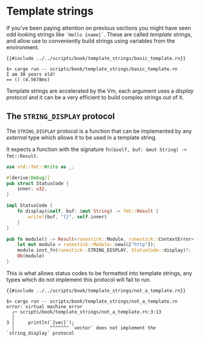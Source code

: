 # Template strings

If you've been paying attention on previous sections you might have seen odd
looking strings like `` `Hello {name}` ``. These are called *template strings*,
and allow use to conveniently build strings using variables from the
environment.

```rust,noplaypen
{{#include ../../scripts/book/template_strings/basic_template.rn}}
```

```text
$> cargo run -- scripts/book/template_strings/basic_template.rn
I am 30 years old!
== () (4.5678ms)
```

Template strings are accelerated by the Vm, each argument uses a *display
protocol* and it can be a very efficient to build complex strings out of it.

## The `STRING_DISPLAY` protocol

The `STRING_DISPLAY` protocol is a function that can be implemented by any
*external* type which allows it to be used in a template string.

It expects a function with the signature `fn(&self, buf: &mut String) -> fmt::Result`.

```rust
use std::fmt::Write as _;

#[derive(Debug)]
pub struct StatusCode {
    inner: u32,
}

impl StatusCode {
    fn display(&self, buf: &mut String) -> fmt::Result {
        write!(buf, "{}", self.inner)
    }
}

pub fn module() -> Result<runestick::Module, runestick::ContextError> {
    let mut module = runestick::Module::new(&["http"]);
    module.inst_fn(runestick::STRING_DISPLAY, StatusCode::display)?;
    Ok(module)
}
```

This is what allows status codes to be formatted into template strings, any
types which do not implement this protocol will fail to run.

```rust,noplaypen
{{#include ../../scripts/book/template_strings/not_a_template.rn}}
```

```text
$> cargo run -- scripts/book/template_strings/not_a_template.rn
error: virtual machine error
  ┌─ scripts/book/template_strings/not_a_template.rn:3:13
  │
3 │     println(`{vec}`);
  │             ^^^^^^^ `vector` does not implement the `string_display` protocol
```